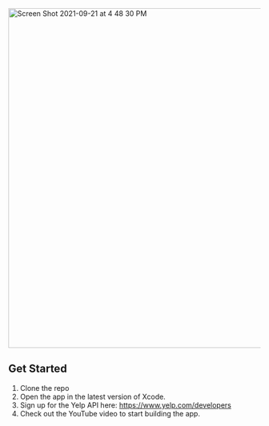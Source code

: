 <img width="680" alt="Screen Shot 2021-09-21 at 4 48 30 PM" src="https://user-images.githubusercontent.com/12258850/134245459-8c549012-9a2c-479e-aa90-18adda5e4d04.png">
<br>



## Get Started

1. Clone the repo 
2. Open the app in the latest version of Xcode.
3. Sign up for the Yelp API here: https://www.yelp.com/developers
4. Check out the YouTube video to start building the app.

  
